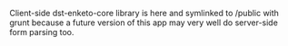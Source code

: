 Client-side dst-enketo-core library is here and symlinked to /public with grunt because a future version of this app may very well do server-side form parsing too.
